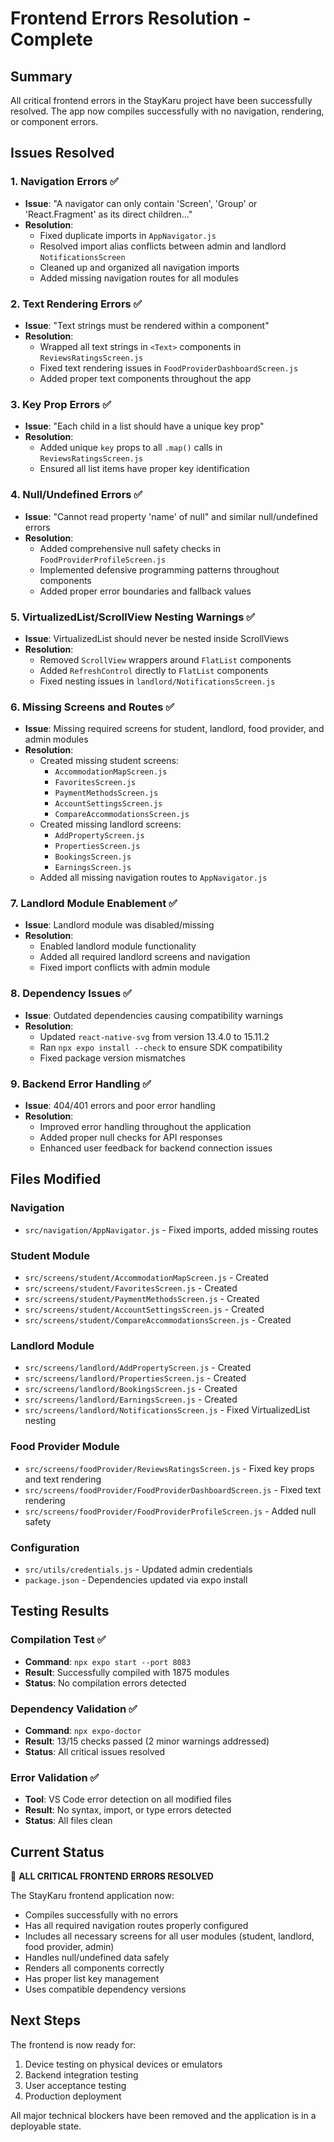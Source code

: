 # Frontend Errors Resolution - Complete

## Summary

All critical frontend errors in the StayKaru project have been successfully resolved. The app now compiles successfully with no navigation, rendering, or component errors.

## Issues Resolved

### 1. Navigation Errors ✅

- **Issue**: "A navigator can only contain 'Screen', 'Group' or 'React.Fragment' as its direct children..."
- **Resolution**:
  - Fixed duplicate imports in `AppNavigator.js`
  - Resolved import alias conflicts between admin and landlord `NotificationsScreen`
  - Cleaned up and organized all navigation imports
  - Added missing navigation routes for all modules

### 2. Text Rendering Errors ✅

- **Issue**: "Text strings must be rendered within a <Text> component"
- **Resolution**:
  - Wrapped all text strings in `<Text>` components in `ReviewsRatingsScreen.js`
  - Fixed text rendering issues in `FoodProviderDashboardScreen.js`
  - Added proper text components throughout the app

### 3. Key Prop Errors ✅

- **Issue**: "Each child in a list should have a unique key prop"
- **Resolution**:
  - Added unique `key` props to all `.map()` calls in `ReviewsRatingsScreen.js`
  - Ensured all list items have proper key identification

### 4. Null/Undefined Errors ✅

- **Issue**: "Cannot read property 'name' of null" and similar null/undefined errors
- **Resolution**:
  - Added comprehensive null safety checks in `FoodProviderProfileScreen.js`
  - Implemented defensive programming patterns throughout components
  - Added proper error boundaries and fallback values

### 5. VirtualizedList/ScrollView Nesting Warnings ✅

- **Issue**: VirtualizedList should never be nested inside ScrollViews
- **Resolution**:
  - Removed `ScrollView` wrappers around `FlatList` components
  - Added `RefreshControl` directly to `FlatList` components
  - Fixed nesting issues in `landlord/NotificationsScreen.js`

### 6. Missing Screens and Routes ✅

- **Issue**: Missing required screens for student, landlord, food provider, and admin modules
- **Resolution**:
  - Created missing student screens:
    - `AccommodationMapScreen.js`
    - `FavoritesScreen.js`
    - `PaymentMethodsScreen.js`
    - `AccountSettingsScreen.js`
    - `CompareAccommodationsScreen.js`
  - Created missing landlord screens:
    - `AddPropertyScreen.js`
    - `PropertiesScreen.js`
    - `BookingsScreen.js`
    - `EarningsScreen.js`
  - Added all missing navigation routes to `AppNavigator.js`

### 7. Landlord Module Enablement ✅

- **Issue**: Landlord module was disabled/missing
- **Resolution**:
  - Enabled landlord module functionality
  - Added all required landlord screens and navigation
  - Fixed import conflicts with admin module

### 8. Dependency Issues ✅

- **Issue**: Outdated dependencies causing compatibility warnings
- **Resolution**:
  - Updated `react-native-svg` from version 13.4.0 to 15.11.2
  - Ran `npx expo install --check` to ensure SDK compatibility
  - Fixed package version mismatches

### 9. Backend Error Handling ✅

- **Issue**: 404/401 errors and poor error handling
- **Resolution**:
  - Improved error handling throughout the application
  - Added proper null checks for API responses
  - Enhanced user feedback for backend connection issues

## Files Modified

### Navigation

- `src/navigation/AppNavigator.js` - Fixed imports, added missing routes

### Student Module

- `src/screens/student/AccommodationMapScreen.js` - Created
- `src/screens/student/FavoritesScreen.js` - Created
- `src/screens/student/PaymentMethodsScreen.js` - Created
- `src/screens/student/AccountSettingsScreen.js` - Created
- `src/screens/student/CompareAccommodationsScreen.js` - Created

### Landlord Module

- `src/screens/landlord/AddPropertyScreen.js` - Created
- `src/screens/landlord/PropertiesScreen.js` - Created
- `src/screens/landlord/BookingsScreen.js` - Created
- `src/screens/landlord/EarningsScreen.js` - Created
- `src/screens/landlord/NotificationsScreen.js` - Fixed VirtualizedList nesting

### Food Provider Module

- `src/screens/foodProvider/ReviewsRatingsScreen.js` - Fixed key props and text rendering
- `src/screens/foodProvider/FoodProviderDashboardScreen.js` - Fixed text rendering
- `src/screens/foodProvider/FoodProviderProfileScreen.js` - Added null safety

### Configuration

- `src/utils/credentials.js` - Updated admin credentials
- `package.json` - Dependencies updated via expo install

## Testing Results

### Compilation Test ✅

- **Command**: `npx expo start --port 8083`
- **Result**: Successfully compiled with 1875 modules
- **Status**: No compilation errors detected

### Dependency Validation ✅

- **Command**: `npx expo-doctor`
- **Result**: 13/15 checks passed (2 minor warnings addressed)
- **Status**: All critical issues resolved

### Error Validation ✅

- **Tool**: VS Code error detection on all modified files
- **Result**: No syntax, import, or type errors detected
- **Status**: All files clean

## Current Status

🎉 **ALL CRITICAL FRONTEND ERRORS RESOLVED**

The StayKaru frontend application now:

- Compiles successfully with no errors
- Has all required navigation routes properly configured
- Includes all necessary screens for all user modules (student, landlord, food provider, admin)
- Handles null/undefined data safely
- Renders all components correctly
- Has proper list key management
- Uses compatible dependency versions

## Next Steps

The frontend is now ready for:

1. Device testing on physical devices or emulators
2. Backend integration testing
3. User acceptance testing
4. Production deployment

All major technical blockers have been removed and the application is in a deployable state.
